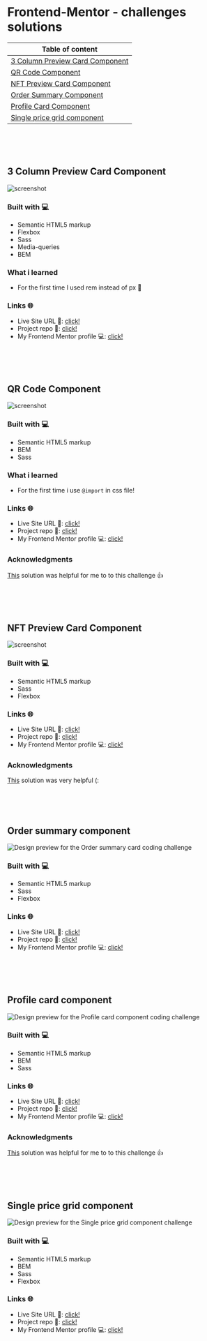 # Frontend-Mentor - challenges solutions

| Table of content                                                    |
| ------------------------------------------------------------------- |
| [3 Column Preview Card Component](#3-column-preview-card-component) |
| [QR Code Component](#QR-code-component)                             |
| [NFT Preview Card Component](#NFT-preview-card-component)           |
| [Order Summary Component](#Order-summary-component)                 |
| [Profile Card Component](#Profile-card-component)                   |
| [Single price grid component](#Single-price-grid-component)         |

<br>
<br>
<br>

## 3 Column Preview Card Component

![screenshot](./screens/3-column-preview-card-component.jpg)

### Built with 💻

- Semantic HTML5 markup
- Flexbox
- Sass
- Media-queries
- BEM

### What i learned

- For the first time I used rem instead of px 🎉

### Links 🌐

- Live Site URL 🔴: [click!](https://kacperkwinta.github.io/3-column-preview-card-component/)
- Project repo 📂: [click!](https://github.com/kacperkwinta/3-column-preview-card-component)
- My Frontend Mentor profile 💻: [click!](https://www.frontendmentor.io/profile/kacperkwinta)

<br>
<br>
<br>

## QR Code Component

![screenshot](./screens/QR-code-component.jpg)

### Built with 💻

- Semantic HTML5 markup
- BEM
- Sass

### What i learned

- For the first time i use `@import` in css file!

### Links 🌐

- Live Site URL 🔴: [click!](https://kacperkwinta.github.io/QR-code-component/)
- Project repo 📂: [click!](https://github.com/kacperkwinta/QR-code-component)
- My Frontend Mentor profile 💻: [click!](https://www.frontendmentor.io/profile/kacperkwinta)

### Acknowledgments

[This](https://www.frontendmentor.io/solutions/qr-code-p8vYQRiXX) solution was helpful for me to to this challenge 👍

<br>
<br>
<br>

## NFT Preview Card Component

![screenshot](./screens/NFT-preview-card-component.jpg)

### Built with 💻

- Semantic HTML5 markup
- Sass
- Flexbox

### Links 🌐

- Live Site URL 🔴: [click!](https://kacperkwinta.github.io/NFT-preview-card-component/)
- Project repo 📂: [click!](https://github.com/kacperkwinta/NFT-preview-card-component)
- My Frontend Mentor profile 💻: [click!](https://www.frontendmentor.io/profile/kacperkwinta)

### Acknowledgments

[This](https://www.frontendmentor.io/solutions/nft-preview-card-component-kOXxYphSg) solution was very helpful (:

<br>
<br>
<br>

## Order summary component

![Design preview for the Order summary card coding challenge](./screens/Order-summary-component.jpg)

### Built with 💻

- Semantic HTML5 markup
- Sass
- Flexbox

### Links 🌐

- Live Site URL 🔴: [click!](https://kacperkwinta.github.io/Order-summary-component/)
- Project repo 📂: [click!](https://github.com/kacperkwinta/Order-summary-component)
- My Frontend Mentor profile 💻: [click!](https://www.frontendmentor.io/profile/kacperkwinta)

<br>
<br>
<br>

## Profile card component

![Design preview for the Profile card component coding challenge](./screens/Profile-card-component.jpg)

### Built with 💻

- Semantic HTML5 markup
- BEM
- Sass

### Links 🌐

- Live Site URL 🔴: [click!](https://kacperkwinta.github.io/Profile-card-component/)
- Project repo 📂: [click!](https://github.com/kacperkwinta/Profile-card-component)
- My Frontend Mentor profile 💻: [click!](https://www.frontendmentor.io/profile/kacperkwinta)

### Acknowledgments

[This](https://www.frontendmentor.io/solutions/challenge-completed-with-html-css-flexbox-and-responsive-z3vKKRSaK) solution was helpful for me to to this challenge 👍

<br>
<br>
<br>

## Single price grid component

![Design preview for the Single price grid component challenge](./screens/Single-price-grid-component.jpg)

### Built with 💻

- Semantic HTML5 markup
- BEM
- Sass
- Flexbox

### Links 🌐

- Live Site URL 🔴: [click!]()
- Project repo 📂: [click!](https://github.com/kacperkwinta/Single-price-grid-component)
- My Frontend Mentor profile 💻: [click!](https://www.frontendmentor.io/profile/kacperkwinta)

<br>
<br>
<br>
